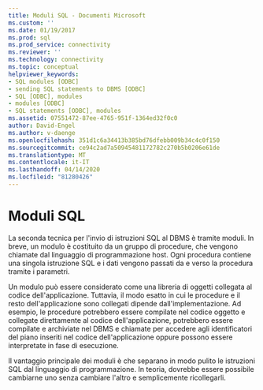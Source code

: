 ```yaml
---
title: Moduli SQL - Documenti Microsoft
ms.custom: ''
ms.date: 01/19/2017
ms.prod: sql
ms.prod_service: connectivity
ms.reviewer: ''
ms.technology: connectivity
ms.topic: conceptual
helpviewer_keywords:
- SQL modules [ODBC]
- sending SQL statements to DBMS [ODBC]
- SQL [ODBC], modules
- modules [ODBC]
- SQL statements [ODBC], modules
ms.assetid: 07551472-87ee-4765-951f-1364ed32f0c0
author: David-Engel
ms.author: v-daenge
ms.openlocfilehash: 351d1c6a34413b385bd76dfebb009b34c4c0f150
ms.sourcegitcommit: ce94c2ad7a50945481172782c270b5b0206e61de
ms.translationtype: MT
ms.contentlocale: it-IT
ms.lasthandoff: 04/14/2020
ms.locfileid: "81280426"
---
```

# <a name="sql-modules"></a>Moduli SQL
La seconda tecnica per l'invio di istruzioni SQL al DBMS è tramite moduli. In breve, un modulo è costituito da un gruppo di procedure, che vengono chiamate dal linguaggio di programmazione host. Ogni procedura contiene una singola istruzione SQL e i dati vengono passati da e verso la procedura tramite i parametri.  
  
 Un modulo può essere considerato come una libreria di oggetti collegata al codice dell'applicazione. Tuttavia, il modo esatto in cui le procedure e il resto dell'applicazione sono collegati dipende dall'implementazione. Ad esempio, le procedure potrebbero essere compilate nel codice oggetto e collegate direttamente al codice dell'applicazione, potrebbero essere compilate e archiviate nel DBMS e chiamate per accedere agli identificatori del piano inseriti nel codice dell'applicazione oppure possono essere interpretate in fase di esecuzione.  
  
 Il vantaggio principale dei moduli è che separano in modo pulito le istruzioni SQL dal linguaggio di programmazione. In teoria, dovrebbe essere possibile cambiarne uno senza cambiare l'altro e semplicemente ricollegarli.

